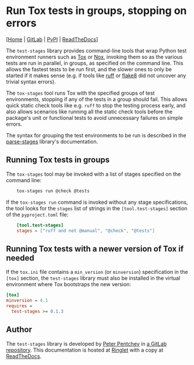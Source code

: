 <!--
SPDX-FileCopyrightText: Peter Pentchev <roam@ringlet.net>
SPDX-License-Identifier: BSD-2-Clause
-->

# Run Tox tests in groups, stopping on errors

\[[Home][ringlet-test-stages] | [GitLab][gitlab] | [PyPI][pypi] | [ReadTheDocs][readthedocs]\]

The `test-stages` library provides command-line tools that wrap
Python test environment runners such as [Tox][tox] or [Nox][nox],
invoking them so as the various tests are run in parallel, in groups,
as specified on the command line.
This allows the fastest tests to be run first, and the slower ones to
only be started if it makes sense (e.g. if tools like [ruff] or [flake8]
did not uncover any trivial syntax errors).

The `tox-stages` tool runs Tox with the specified groups of test
environments, stopping if any of the tests in a group should fail.
This allows quick static check tools like e.g. `ruff` to stop
the testing process early, and also allows scenarios like running
all the static check tools before the package's unit or functional
tests to avoid unnecessary failures on simple errors.

The syntax for grouping the test environments to be run is described in
the [parse-stages] library's documentation.

[flake8]: https://github.com/pycqa/flake8 "The flake8 Python syntax and style checker"
[nox]: https://nox.thea.codes/ "The Nox test runner"
[parse-stages]: https://devel.ringlet.net/devel/parse-stages "Parse a mini-language for selecting objects by tag or name"
[ruff]: https://github.com/charliermarsh/ruff "Ruff, the extremely fast Python linter"
[tox]: https://tox.wiki/ "The Tox automation project"

## Running Tox tests in groups

The `tox-stages` tool may be invoked with a list of stages specified on
the command line:

``` sh
    tox-stages run @check @tests
```

If the `tox-stages run` command is invoked without any stage specifications,
the tool looks for the `stages` list of strings in the `[tool.test-stages]`
section of the `pyproject.toml` file:

``` toml
    [tool.test-stages]
    stages = ["ruff and not @manual", "@check", "@tests"]
```

## Running Tox tests with a newer version of Tox if needed

If the `tox.ini` file contains a `min_version` (or `minversion`) specification in
the `[tox]` section, the `test-stages` library must also be installed in
the virtual environment where Tox bootstraps the new version:

``` ini
[tox]
minversion = 4.1
requires =
  test-stages >= 0.1.3
```

## Author

The `test-stages` library is developed by [Peter Pentchev][roam] in
[a GitLab repository][gitlab].
This documentation is hosted at [Ringlet][ringlet-test-stages] with
a copy at [ReadTheDocs][readthedocs].

[gitlab]: https://gitlab.com/ppentchev/test-stages "The test-stages GitLab repository"
[pypi]: https://pypi.org/project/test-stages/ "The test-stages Python Package Index page"
[roam]: mailto:roam@ringlet.net "Peter Pentchev"
[readthedocs]: https://test-stages.readthedocs.io/en/latest/
[ringlet-test-stages]: https://devel.ringlet.net/devel/test-stages/ "The Ringlet test-stages homepage"

